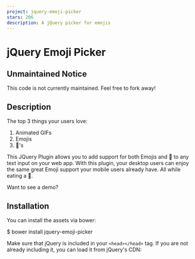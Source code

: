 ```yaml
---
project: jquery-emoji-picker
stars: 206
description: A jQuery picker for emojis
---
```


jQuery Emoji Picker
===================

Unmaintained Notice
-------------------

This code is not currently maintained. Feel free to fork away!

Description
-----------

The top 3 things your users love:

1.  Animated GIFs
2.  Emojis
3.  🍩's

This JQuery Plugin allows you to add support for both Emojis and 🍩 to any text input on your web app. With this plugin, your desktop users can enjoy the same great Emoji support your mobile users already have. All while eating a 🍩.

Want to see a demo?

Installation
------------

You can install the assets via bower:

$ bower install jquery-emoji-picker

Make sure that jQuery is included in your `<head></head>` tag. If you are not already including it, you can load it from jQuery's CDN:

<script type\="text/javascript" src\="https://code.jquery.com/jquery-1.11.2.min.js"\></script\>

Add the following to your `<head></head>` tag:

<link rel\="stylesheet" type\="text/css" href\="css/jquery.emojipicker.css"\>
<script type\="text/javascript" src\="js/jquery.emojipicker.js"\></script\>

<!-- Emoji Data -->
<link rel\="stylesheet" type\="text/css" href\="css/jquery.emojipicker.a.css"\>
<script type\="text/javascript" src\="js/jquery.emojis.js"\></script\>

The jQuery Emoji Picker has 3 icon sets to choose from - Apple, Twitter, and Google icons. The Apple icons are used by default. To instead use Twitter or Google icons, replace the stylesheet:

<link rel\="stylesheet" type\="text/css" href\="css/jquery.emojipicker.a.css"\>

with either Google:

<link rel\="stylesheet" type\="text/css" href\="css/jquery.emojipicker.g.css"\>

or Twitter:

<link rel\="stylesheet" type\="text/css" href\="css/jquery.emojipicker.tw.css"\>

Initialize the jQuery Emoji Picker by calling `emojiPicker` on an input element with optional parameters, described below:

$('.question').emojiPicker({
  height: '300px',
  width:  '450px'
});

Parameters
----------

### width (int)

The width of the picker in pixels. Must be between 280-600px. Defaults to 280px if no width is specified.

### height (int)

The height of the picker in pixels. Must be between 100-350px. Defaults to 250px if no height is specified.

### fadeTime (int)

The amount of time in ms that it will take for the picker to fade in and out. Defaults to 100ms if no fadeTime is specified.

### iconColor (string)

The color of the smiley image that appears on the picker button. Acceptable values are \['white', 'black', 'gray', 'yellow'\]. Defaults to 'black' if no iconColor is specified.

### iconBackgroundColor (string)

The background color of the picker button. Any hex value is acceptable. Defaults to '#eee' if no iconBackgroundColor is specified.

### recentCount (int)

The number of emojis that should show in the 'Recently Used' section. Defaults to 36 if no recentCount is specified.

Note: 'Recently Used' will only show for the user if their browser supports HTML5 Local Storage.

### button (boolean)

Whether to show the emoji button on the input or not. Defaults to true. If you hide the button, you will probably need to trigger the emoji entry manually (see below).

### onShow (function)

Triggered once the emoji picker appears. `picker` (Object), `settings` (Object), and `isActive` (boolean) are returned. Example usage:

$('#question').emojiPicker({
  onShow: function(picker, settings, isActive) {
  	...
  }
});

### onHide (function)

Triggered once the emoji picker disappears. `picker` (Object), `settings` (Object), and `isActive` (boolean) are returned. Example usage:

$('#question').emojiPicker({
  onHide: function(picker, settings, isActive) {
  	...
  }
});

Triggering Emoji Picker Manually
--------------------------------

To trigger the button manually, you can call a jQuery function on the same element you bound it to.

$('#question').emojiPicker('toggle');

You can see an example of this in the demo.

Destroying the Emoji Picker
---------------------------

To remove the the emoji picker html and event listeners, simply call the emoji picker function with the `destroy` option:

$('#question').emojiPicker('destroy');

An example of this can be found in the demo.

Notes
-----

jQuery Emoji Picker is disabled for mobile devices, which already support the emoji keyboard.

Attribution
-----------

The jQuery Emoji Picker would not be here without the CSS and image data generated from Wemoji: https://github.com/wedgies/wemoji

Apple Emoji: Copyright (C) Apple Inc. - OS X 10.10.3 Android Emoji: Copyright (C) The Android Open Source Project - Lollipop Twitter Emoji Copyright (C) Twitter, Inc. - The original release

License
-------

The jQuery Emoji Picker is licensed under ISC.

About
-----

The jQuery Emoji Picker was developed by the team at Wedgies.

Wedgies is a digital survey platform that gives media, journalists and brands in-line survey capabilities inside social media, their website, and their apps — where they can collect millions of opinions from their readers and users. Wedgies is the leading social survey platform that enables publishers to collect survey respondents directly within social media streams.

Wedgies is backed by an all-star list of investors including Vegas Tech Fund, Greycroft, Advancit Capital, MESA Ventures, Knight Foundation, kbs+ Ventures, Battle Born Ventures, Twilio, 500 Startups and SV Angel.

Wedgies' founding team consists of top talent in developer tools and community management with experience that includes Zappos.com, Overstock.com, and Backcountry.com.
